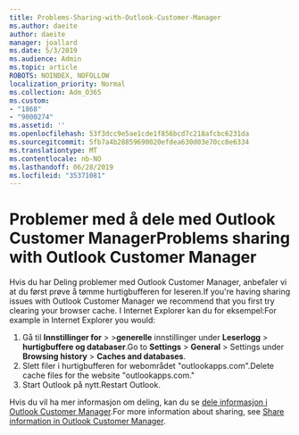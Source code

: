 ```yaml
---
title: Problems-Sharing-with-Outlook-Customer-Manager
ms.author: daeite
author: daeite
manager: joallard
ms.date: 5/3/2019
ms.audience: Admin
ms.topic: article
ROBOTS: NOINDEX, NOFOLLOW
localization_priority: Normal
ms.collection: Adm_O365
ms.custom:
- "1868"
- "9000274"
ms.assetid: ''
ms.openlocfilehash: 53f3dcc9e5ae1cde1f856bcd7c218afcbc6231da
ms.sourcegitcommit: 5fb7a4b28859690020efdea630d03e70cc0e6334
ms.translationtype: MT
ms.contentlocale: nb-NO
ms.lasthandoff: 06/28/2019
ms.locfileid: "35371081"
---
```

# <a name="problems-sharing-with-outlook-customer-manager"></a><span data-ttu-id="de64d-102">Problemer med å dele med Outlook Customer Manager</span><span class="sxs-lookup"><span data-stu-id="de64d-102">Problems sharing with Outlook Customer Manager</span></span>

<span data-ttu-id="de64d-103">Hvis du har Deling problemer med Outlook Customer Manager, anbefaler vi at du først prøve å tømme hurtigbufferen for leseren.</span><span class="sxs-lookup"><span data-stu-id="de64d-103">If you're having sharing issues with Outlook Customer Manager we recommend that you first try clearing your browser cache.</span></span> <span data-ttu-id="de64d-104">I Internet Explorer kan du for eksempel:</span><span class="sxs-lookup"><span data-stu-id="de64d-104">For example in Internet Explorer you would:</span></span>

1. <span data-ttu-id="de64d-105">Gå til **Innstillinger for** > >**generelle** innstillinger under **Leserlogg** > **hurtigbuffere og databaser**.</span><span class="sxs-lookup"><span data-stu-id="de64d-105">Go to **Settings** > **General** > Settings under **Browsing history** > **Caches and databases**.</span></span>
2. <span data-ttu-id="de64d-106">Slett filer i hurtigbufferen for webområdet "outlookapps.com".</span><span class="sxs-lookup"><span data-stu-id="de64d-106">Delete cache files for the website "outlookapps.com."</span></span>
3. <span data-ttu-id="de64d-107">Start Outlook på nytt.</span><span class="sxs-lookup"><span data-stu-id="de64d-107">Restart Outlook.</span></span>

<span data-ttu-id="de64d-108">Hvis du vil ha mer informasjon om deling, kan du se [dele informasjon i Outlook Customer Manager](https://support.office.com/article/4f26cc69-67da-4cd5-b344-02d1a4799310%20).</span><span class="sxs-lookup"><span data-stu-id="de64d-108">For more information about sharing, see [Share information in Outlook Customer Manager](https://support.office.com/article/4f26cc69-67da-4cd5-b344-02d1a4799310%20).</span></span>